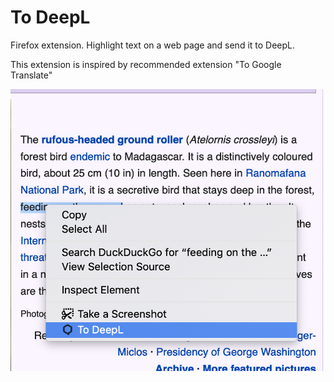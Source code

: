 # To DeepL

Firefox extension. Highlight text on a web page and send it to DeepL.

This extension is inspired by recommended extension "To Google Translate"

![To DeepL extension](screenshots/1.png)